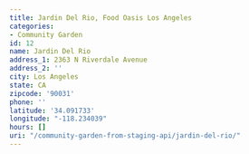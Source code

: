 ```yaml
---
title: Jardin Del Rio, Food Oasis Los Angeles
categories:
- Community Garden
id: 12
name: Jardin Del Rio
address_1: 2363 N Riverdale Avenue
address_2: ''
city: Los Angeles
state: CA
zipcode: '90031'
phone: ''
latitude: '34.091733'
longitude: "-118.234039"
hours: []
uri: "/community-garden-from-staging-api/jardin-del-rio/"
---
```


